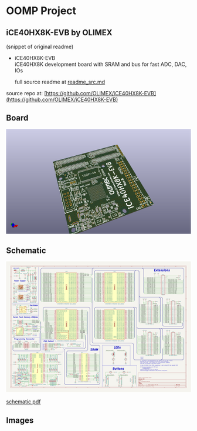 # OOMP Project  
## iCE40HX8K-EVB  by OLIMEX  
  
(snippet of original readme)  
  
- iCE40HX8K-EVB  
iCE40HX8K development board with SRAM and bus for fast ADC, DAC, IOs  
  
  full source readme at [readme_src.md](readme_src.md)  
  
source repo at: [https://github.com/OLIMEX/iCE40HX8K-EVB](https://github.com/OLIMEX/iCE40HX8K-EVB)  
## Board  
  
[![working_3d.png](working_3d_600.png)](working_3d.png)  
## Schematic  
  
[![working_schematic.png](working_schematic_600.png)](working_schematic.png)  
  
[schematic pdf](working_schematic.pdf)  
## Images  
